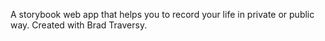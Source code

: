 A storybook web app that helps you to record your life in private or public way.
Created with Brad Traversy.
